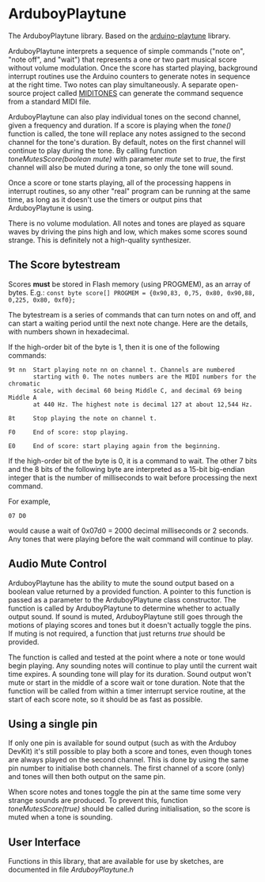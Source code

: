 # ArduboyPlaytune

The ArduboyPlaytune library.
Based on the [arduino-playtune](https://github.com/LenShustek/arduino-playtune) library.

ArduboyPlaytune interprets a sequence of simple commands ("note on", "note off", and "wait") that represents a one or two part musical score without volume modulation. Once the score has started playing, background interrupt routines use the Arduino counters to generate notes in sequence at the right time. Two notes can play simultaneously. A separate open-source project called [MIDITONES](https://github.com/lenshustek/miditones) can generate the command sequence from a standard MIDI file.

ArduboyPlaytune can also play individual tones on the second channel, given a frequency and duration. If a score is playing when the *tone()* function is called, the tone will replace any notes assigned to the second channel for the tone's duration. By default, notes on the first channel will continue to play during the tone. By calling function
*toneMutesScore(boolean mute)* with parameter *mute* set to *true*,
the first channel will also be muted during a tone, so only the tone will sound.

Once a score or tone starts playing, all of the processing happens in interrupt routines, so any other "real" program can be running at the same time, as long as it doesn't use the timers or output pins that ArduboyPlaytune is using.

There is no volume modulation. All notes and tones are played as square waves by driving the pins high and low, which makes some scores sound strange. This is definitely not a high-quality synthesizer.

## The Score bytestream

Scores **must** be stored in Flash memory (using PROGMEM), as an array of bytes. E.g.:
`const byte score[] PROGMEM = {0x90,83, 0,75, 0x80, 0x90,88, 0,225, 0x80, 0xf0};`

The bytestream is a series of commands that can turn notes on and off, and can start a waiting period until the next note change. Here are the details, with numbers shown in hexadecimal.

If the high-order bit of the byte is 1, then it is one of the following commands:

    9t nn  Start playing note nn on channel t. Channels are numbered
           starting with 0. The notes numbers are the MIDI numbers for the chromatic
           scale, with decimal 60 being Middle C, and decimal 69 being Middle A
           at 440 Hz. The highest note is decimal 127 at about 12,544 Hz.

    8t     Stop playing the note on channel t.

    F0     End of score: stop playing.

    E0     End of score: start playing again from the beginning.

If the high-order bit of the byte is 0, it is a command to wait. The other 7 bits and the 8 bits of the following byte are interpreted as a 15-bit big-endian integer that is the number of milliseconds to wait before processing the next command.

For example,

    07 D0

would cause a wait of 0x07d0 = 2000 decimal milliseconds or 2 seconds. Any tones that were playing before the wait command will continue to play.

## Audio Mute Control

ArduboyPlaytune has the ability to mute the sound output based on a boolean value returned by a provided function. A pointer to this function is passed as a parameter to the ArduboyPlaytune class constructor. The function is called by ArduboyPlaytune to determine whether to actually output sound. If sound is muted, ArduboyPlaytune still goes through the motions of playing scores and tones but it doesn't actually toggle the pins. If muting is not required, a function that just returns *true* should be provided.

The function is called and tested at the point where a note or tone would begin playing. Any sounding notes will continue to play until the current wait time expires. A sounding tone will play for its duration. Sound output won't mute or start in the middle of a score wait or tone duration. Note that the function will be called from within a timer interrupt service routine, at the start of each score note, so it should be as fast as possible.

## Using a single pin

If only one pin is available for sound output (such as with the Arduboy DevKit) it's still possible to play both a score and tones, even though tones are always played on the second channel. This is done by using the same pin number to initialise both channels. The first channel of a score (only) and tones will then both output on the same pin.

When score notes and tones toggle the pin at the same time some very strange sounds are produced. To prevent this, function *toneMutesScore(true)* should be called during initialisation, so the score is muted when a tone is sounding.

## User Interface

Functions in this library, that are available for use by sketches, are documented in file *ArduboyPlaytune.h*

